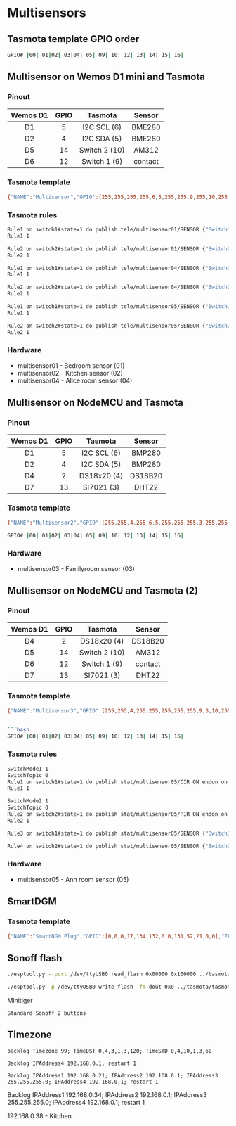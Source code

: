 # Multisensors

## Tasmota template GPIO order

```bash
GPIO# |00| 01|02| 03|04| 05| 09| 10| 12| 13| 14| 15| 16|
```

## Multisensor on Wemos D1 mini and Tasmota

### Pinout

| Wemos D1 | GPIO |    Tasmota    | Sensor  |
| :------: | :--: | :-----------: | :-----: |
|    D1    |  5   |  I2C SCL (6)  | BME280  |
|    D2    |  4   |  I2C SDA (5)  | BME280  |
|    D5    |  14  | Switch 2 (10) |  AM312  |
|    D6    |  12  | Switch 1 (9)  | contact |

### Tasmota template

```bash
{"NAME":"Multisensor","GPIO":[255,255,255,255,6,5,255,255,9,255,10,255,255],"FLAG":1,"BASE":18}
```

### Tasmota rules

```bash
Rule1 on switch1#state=1 do publish tele/multisensor01/SENSOR {"Switch1":"ON"} endon on switch1#state=0 do publish tele/multisensor01/SENSOR {"Switch1":"OFF"} endon
Rule1 1

Rule2 on switch2#state=1 do publish tele/multisensor01/SENSOR {"Switch2":"ON"} endon on switch2#state=0 do publish tele/multisensor01/SENSOR {"Switch2":"OFF"} endon
Rule2 1

Rule1 on switch1#state=1 do publish tele/multisensor04/SENSOR {"Switch1":"ON"} endon on switch1#state=0 do publish tele/multisensor04/SENSOR {"Switch1":"OFF"} endon
Rule1 1

Rule2 on switch2#state=1 do publish tele/multisensor04/SENSOR {"Switch2":"ON"} endon on switch2#state=0 do publish tele/multisensor04/SENSOR {"Switch2":"OFF"} endon
Rule2 1

Rule1 on switch1#state=1 do publish tele/multisensor05/SENSOR {"Switch1":"ON"} endon on switch1#state=0 do publish tele/multisensor05/SENSOR {"Switch1":"OFF"} endon
Rule1 1

Rule2 on switch2#state=1 do publish tele/multisensor05/SENSOR {"Switch2":"ON"} endon on switch2#state=0 do publish tele/multisensor05/SENSOR {"Switch2":"OFF"} endon
Rule2 1

```

### Hardware

- multisensor01 - Bedroom sensor (01)
- multisensor02 - Kitchen sensor (02)
- multisensor04 - Alice room sensor (04)

## Multisensor on NodeMCU and Tasmota

### Pinout

| Wemos D1 | GPIO |   Tasmota   | Sensor  |
| :------: | :--: | :---------: | :-----: |
|    D1    |  5   | I2C SCL (6) | BMP280  |
|    D2    |  4   | I2C SDA (5) | BMP280  |
|    D4    |  2   | DS18x20 (4) | DS18B20 |
|    D7    |  13  | SI7021 (3)  |  DHT22  |

### Tasmota template

```bash
{"NAME":"Multisensor2","GPIO":[255,255,4,255,6,5,255,255,255,3,255,255,255],"FLAG":1,"BASE":18}
```

```bash
GPIO# |00| 01|02| 03|04| 05| 09| 10| 12| 13| 14| 15| 16|
```

### Hardware

- multisensor03 - Familyroom sensor (03)

## Multisensor on NodeMCU and Tasmota (2)

### Pinout

| Wemos D1 | GPIO |    Tasmota    | Sensor  |
| :------: | :--: | :-----------: | :-----: |
|    D4    |  2   |  DS18x20 (4)  | DS18B20 |
|    D5    |  14  | Switch 2 (10) |  AM312  |
|    D6    |  12  | Switch 1 (9)  | contact |
|    D7    |  13  |  SI7021 (3)   |  DHT22  |

### Tasmota template

````bash
{"NAME":"Multisensor3","GPIO":[255,255,4,255,255,255,255,255,9,3,10,255,255],"FLAG":1,"BASE":18}


```bash
GPIO# |00| 01|02| 03|04| 05| 09| 10| 12| 13| 14| 15| 16|
````

### Tasmota rules

```bash
SwitchMode1 1
SwitchTopic 0
Rule1 on switch1#state=1 do publish stat/multisensor05/CIR ON endon on switch1#state=0 do publish stat/multisensor05/CIR OFF endon
Rule1 1

SwitchMode2 1
SwitchTopic 0
Rule2 on switch2#state=1 do publish stat/multisensor05/PIR ON endon on switch2#state=0 do publish stat/multisensor05/PIR OFF endon
Rule2 1

Rule3 on switch1#state=1 do publish stat/multisensor05/SENSOR {"Switch1":"ON"} endon on switch1#state=0 do publish stat/multisensor05/SENSOR {"Switch1":"OFF"} endon

Rule4 on switch2#state=1 do publish stat/multisensor05/SENSOR {"Switch2":"ON"} endon on switch2#state=0 do publish stat/multisensor05/SENSOR {"Switch2":"OFF"} endon

```

### Hardware

- multisensor05 - Ann room sensor (05)

## SmartDGM

### Tasmota template

```bash
{"NAME":"SmartDGM Plug","GPIO":[0,0,0,17,134,132,0,0,131,52,21,0,0],"FLAG":0,"BASE":18}
```

## Sonoff flash

```bash
./esptool.py --port /dev/ttyUSB0 read_flash 0x00000 0x100000 ../tasmota/firmware1MB.bin

./esptool.py -p /dev/ttyUSB0 write_flash -fm dout 0x0 ../tasmota/tasmota.bin

```

Minitiger

```
Standard Sonoff 2 buttons
```

## Timezone

```
backlog Timezone 99; TimeDST 0,4,3,1,3,120; TimeSTD 0,4,10,1,3,60
```

```
Backlog IPAddress4 192.168.0.1; restart 1
```

```
Backlog IPAddress1 192.168.0.21; IPAddress2 192.168.0.1; IPAddress3 255.255.255.0; IPAddress4 192.168.0.1; restart 1
```

Backlog IPAddress1 192.168.0.34; IPAddress2 192.168.0.1; IPAddress3 255.255.255.0; IPAddress4 192.168.0.1; restart 1


192.168.0.38 - Kitchen
